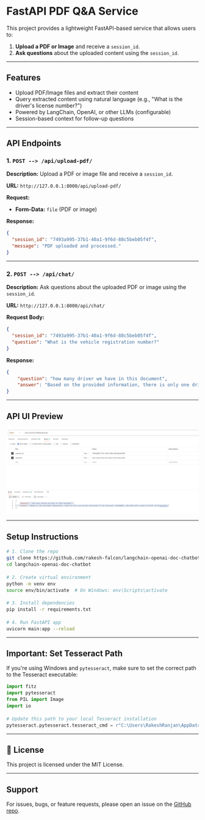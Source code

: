# FastAPI PDF Q&A Service

This project provides a lightweight FastAPI-based service that allows users to:

1. **Upload a PDF or Image** and receive a `session_id`.
2. **Ask questions** about the uploaded content using the `session_id`.

---

## Features

- Upload PDF/Image files and extract their content
- Query extracted content using natural language (e.g., "What is the driver's license number?")
- Powered by LangChain, OpenAI, or other LLMs (configurable)
- Session-based context for follow-up questions

---

## API Endpoints

### 1. `POST --> /api/upload-pdf/`

**Description:** Upload a PDF or image file and receive a `session_id`.

**URL:** `http://127.0.0.1:8000/api/upload-pdf/`

**Request:**

- **Form-Data:** `file` (PDF or image)

**Response:**
```json
{
  "session_id": "7493a995-37b1-40a1-9f6d-88c5beb05f4f",
  "message": "PDF uploaded and processed."
}
```

---

### 2. `POST --> /api/chat/`

**Description:** Ask questions about the uploaded PDF or image using the `session_id`.

**URL:** `http://127.0.0.1:8000/api/chat/`

**Request Body:**
```json
{
  "session_id": "7493a995-37b1-40a1-9f6d-88c5beb05f4f",
  "question": "What is the vehicle registration number?"
}
```

**Response:**
```json
{
    "question": "how many driver we have in this document",
    "answer": "Based on the provided information, there is only one driver mentioned in the document: CHAVARRIA, WILLIAM with a date of birth of 07/24/1977."
}
```

---

## API UI Preview

![POST /api/chat/](image.png)

---

## Setup Instructions

```bash
# 1. Clone the repo
git clone https://github.com/rakesh-falcon/langchain-openai-doc-chatbot.git
cd langchain-openai-doc-chatbot

# 2. Create virtual environment
python -m venv env
source env/bin/activate  # On Windows: env\Scripts\activate

# 3. Install dependencies
pip install -r requirements.txt

# 4. Run FastAPI app
uvicorn main:app --reload
```

---

## Important: Set Tesseract Path

If you're using Windows and `pytesseract`, make sure to set the correct path to the Tesseract executable:

```python
import fitz
import pytesseract
from PIL import Image
import io

# Update this path to your local Tesseract installation
pytesseract.pytesseract.tesseract_cmd = r"C:\Users\RakeshRanjan\AppData\Local\Programs\Tesseract-OCR\tesseract.exe"
```

---

## 📄 License

This project is licensed under the MIT License.

---

## Support

For issues, bugs, or feature requests, please open an issue on the [GitHub repo](https://github.com/rakesh-falcon/langchain-openai-doc-chatbot).